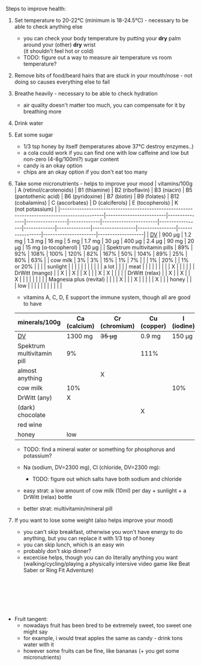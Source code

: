 Steps to improve health:
1. Set temperature to 20-22°C (minimum is 18-24.5°C) - necessary to be able to check anything else
    - you can check your body temperature by putting your **dry** palm around your (other) **dry** wrist \
      (it shouldn't feel hot or cold)
    - TODO: figure out a way to measure air temperature vs room temperature?
2. Remove bits of food/beard hairs that are stuck in your mouth/nose - not doing so causes everything else to fail
3. Breathe heavily - necessary to be able to check hydration
    - air quality doesn't matter too much, you can compensate for it by breathing more
4. Drink water
5. Eat some sugar
    - 1/3 tsp honey by itself (temperatures above 37°C destroy enzymes..)
    - a cola could work if you can find one with low caffeine and low but non-zero (4-8g/100ml?) sugar content
    - candy is an okay option
    - chips are an okay option if you don't eat too many
6. Take some micronutrients - helps to improve your mood
    | vitamins/100g                                                                              | A (retinol/carotenoids) | B1 (thiamine) | B2 (riboflavin) | B3 (niacin) | B5 (pantothenic acid) | B6 (pyridoxine) | B7 (biotin) | B9 (folates) | B12 (cobalamins) | C (ascorbates) | D (calciferols) | E (tocopherols)      | K (not potassium) |
    |--------------------------------------------------------------------------------------------|-------------------------|---------------|-----------------|-------------|-----------------------|-----------------|-------------|--------------|------------------|----------------|-----------------|----------------------|-------------------|
    | <a href="https://en.wikipedia.org/wiki/Reference_Daily_Intake#Vitamins_and_choline">DV</a> | 900 μg                  | 1.2 mg        | 1.3 mg          | 16 mg       | 5 mg                  | 1.7 mg          | 30 μg       | 400 μg       | 2.4 μg           | 90 mg          | 20 μg           | 15 mg (α‑tocopherol) | 120 μg            |
    | Spektrum multivitamin pills                                                                | 89%                     | 92%           | 108%            | 100%        | 120%                  | 82%             | 167%        | 50%          | 104%             | 89%            | 25%             | 80%                  | 63%               |
    | cow milk                                                                                   | 3%                      | 3%            | 15%             | 1%          | 7%                    |                 |             | 1%           | 20%              |                | 1% or 20%       |                      |                   |
    | sunlight                                                                                   |                         |               |                 |             |                       |                 |             |              |                  |                | a lot           |                      |                   |
    | meat                                                                                       |                         |               |                 |             |                       |                 |             |              | X                |                |                 |                      |                   |
    | DrWitt (mango)                                                                             |                         | X             |                 | X           |                       | X               |             |              | X                | X              |                 |                      |                   |
    | DrWitt (relax)                                                                             |                         | X             |                 | X           |                       | X               |             |              |                  |                |                 |                      |                   |
    | Magnesia plus (revital)                                                                    |                         |               |                 | X           |                       |                 | X           |              |                  |                |                 | X                    |                   |
    | honey                                                                                      |                         |               | low             |             |                       |                 |             |              |                  |                |                 |                      |                   |

    - vitamins A, C, D, E support the immune system, though all are good to have

    | minerals/100g                                                                  | Ca (calcium) | Cr (chromium) | Cu (copper) | I (iodine) | Fe (iron) | Mg (magnesium) | Mn (manganese) | Mo (molybdenum) | P (phosphorus) | K (potassium) | Se (selenium) | Zn (zinc) |
    |--------------------------------------------------------------------------------|--------------|---------------|-------------|------------|-----------|----------------|----------------|-----------------|----------------|---------------|---------------|-----------|
    | <a href="https://en.wikipedia.org/wiki/Reference_Daily_Intake#Minerals">DV</a> | 1300 mg      | ~~35 μg~~     | 0.9 mg      | 150 μg     | 18 mg     | 420 mg         | 2.3 mg         | ~~45 μg~~       | 1250 mg        | 4700 mg       | 55 μg         | 11 mg     |
    | Spektrum multivitamin pill                                                     | 9%           |               | 111%        |            | 78%       | 24%            | 87%            |                 |                |               | 100%          | 91%       |
    | almost anything                                                                |              | X             |             |            |           |                |                | X               |                |               |               |           |
    | cow milk                                                                       | 10%          |               |             | 10%        |           | 2%             |                |                 | 7%             | 3%            | 3%            | 4%        |
    | DrWitt (any)                                                                   | X            |               |             |            |           |                |                |                 |                | X             |               |           |
    | (dark) chocolate                                                               |              |               | X           |            | X         | X              | X              |                 |                |               |               |           |
    | red wine                                                                       |              |               |             |            | low       |                | low            |                 |                | low           |               |           |
    | honey                                                                          | low          |               |             |            |           |                |                |                 |                | low           |               |           |

    - TODO: find a mineral water or something for phosphorus and potassium?
    - Na (sodium, DV=2300 mg), Cl (chloride, DV=2300 mg):
        - TODO: figure out which salts have both sodium and chloride

    - easy strat: a low amount of cow milk (10ml) per day + sunlight + a DrWitt (relax) bottle
    - better strat: multivitamin/mineral pill
7. If you want to lose some weight (also helps improve your mood)
    - you can't skip breakfast, otherwise you won't have energy to do anything, but you can replace it with 1/3 tsp of honey
    - you can skip lunch, which is an easy win
    - probably don't skip dinner?
    - excercise helps, though you can do literally anything you want (walking/cycling/playing a physically intersive video game like Beat Saber or Ring Fit Adventure)

<br>
<br>
<br>
<br>
<br>

- Fruit tangent:
    - nowadays fruit has been bred to be extremely sweet, too sweet one might say
    - for example, i would treat apples the same as candy - drink tons water with it
    - however some fruits can be fine, like bananas (+ you get some micronutrients)
